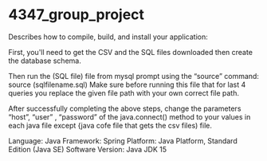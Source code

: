 # 4347_group_project

Describes how to compile, build, and install your application:

First, you'll need to get the CSV and the SQL files downloaded then create the database schema.

Then run the (SQL file) file from mysql prompt using the “source” command: source (sqlfilename.sql) Make sure before running this file that for last 4 queries you replace the given file path with your own correct file path.

After successfully completing the above steps, change the parameters “host”, “user” , “password” of the java.connect() method to your values in each java file except {java cofe file that gets the csv files) file.

Language: Java
Framework: Spring
Platform: Java Platform, Standard Edition (Java SE)
Software Version: Java JDK 15
